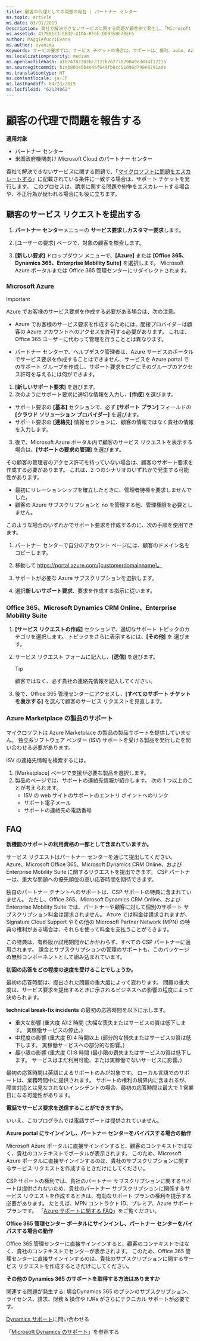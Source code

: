 ```yaml
---
title: 顧客の代理としての問題の報告 | パートナー センター
ms.topic: article
ms.date: 03/01/2019
Description: 貴社で解決できないサービスに関する問題が顧客側で発生し、「Microsoft に問題をエスカレートする」に記載されている条件に一致する場合は、サポート チケットを発行します。
ms.assetid: 417E8EE3-EBD2-41DA-BF6E-DD935BE78EF5
author: MaggiePucciEvans
ms.author: evansma
Keywords: サービス要求では、サービス チケットの場合は、サポートは、権利、aobo、Azure aobo サポート
ms.localizationpriority: medium
ms.openlocfilehash: af024782202bc2127b76277b29049e3d34f17215
ms.sourcegitcommit: b1ab80345b4e4af649fb8cc51d96d798e0791ade
ms.translationtype: HT
ms.contentlocale: ja-JP
ms.lasthandoff: 04/23/2019
ms.locfileid: "62134062"
---
```

# <a name="report-problems-on-behalf-of-a-customer"></a>顧客の代理で問題を報告する

**適用対象**

-  パートナー センター
-  米国政府機関向け Microsoft Cloud のパートナー センター


貴社で解決できないサービスに関する問題で、「[マイクロソフトに問題をエスカレートする](escalate-problems-to-microsoft.md)」に記載されている条件に一致する場合は、サポート チケットを発行します。 このプロセスは、請求に関する問題や紛争をエスカレートする場合や、不正行為が疑われる場合にも役に立ちます。

## <a name="submit-a-service-request-for-a-customer"></a>顧客のサービス リクエストを提出する

1.  **パートナー センター**メニューの **サービス要求**し**カスタマー要求**します。 

2.  [ユーザーの要求] ページで、対象の顧客を検索します。

3.  **[新しい要求]** ドロップダウン メニューで、**[Azure]** または **[Office 365、Dynamics 365、Enterprise Mobility Suite]** を選択します。 Microsoft Azure ポータルまたは Office 365 管理センターにリダイレクトされます。

### <a name="microsoft-azure"></a>Microsoft Azure

> [!IMPORTANT]
> Azure でお客様のサービス要求を作成する必要がある場合は、次の注意。
>
>- Azure でお客様のサービス要求を作成するためには、間接プロバイダーは顧客の Azure アカウントへのアクセスを許可する必要があります。 これは、Office 365 ユーザーに代わって管理を行うこととは異なります。 
>
>- パートナー センターで、ヘルプデスク管理者は、Azure サービスのポータルでサービス要求を作成することはできません、サービスを Azure portal でのサポート グループを作成し、サポート要求をログにそのグループのアクセス許可を与えるには何ができます。

1. **[新しいサポート要求]** を選びます。
2. 次のようにサポート要求に適切な情報を入力し、**[作成]** を選びます。
-   サポート要求の **[基本]** セクションで、必ず **[サポート プラン]** フィールドの **[クラウド ソリューション プロバイダー]** を選びます。
-   サポート要求の **[連絡先]** 情報セクションに、顧客の情報ではなく貴社の情報を入力します。

3. 後で、Microsoft Azure ポータル内で顧客のサービス リクエストを表示する場合は、**[サポートの要求の管理]** を選びます。

その顧客の管理者のアクセス許可を持っていない場合は、顧客のサポート要求を作成する必要があります。 これは、2 つのシナリオのいずれかで発生する可能性があります。 
 
-   最初にリレーションシップを確立したときに、管理者特権を要求しませんでした。
-   顧客の Azure サブスクリプションと no を管理する他、管理権限を必要としません。
 
このような場合のいずれかでサポート要求を作成するのに、次の手順を使用できます。 

1. パートナー センターで自分のアカウント ページには、顧客のドメイン名をコピーします。

2. 移動して https://portal.azure.com/[customerdomainname]。 

3. サポートが必要な Azure サブスクリプションを選択します。

4. 選択**新しいサポート要求**、要求を作成する指示に従います。 

 
### <a name="office-365-microsoft-dynamics-crm-online-enterprise-mobility-suite"></a>Office 365、Microsoft Dynamics CRM Online、Enterprise Mobility Suite

1. **[サービス リクエストの作成]** セクションで、適切なサポート トピックのカテゴリを選択します。 トピックをさらに表示するには、**[その他]** を 選びます。    
2. サービス リクエスト フォームに記入し、**[送信]** を選びます。

   > [!TIP]
   > 顧客ではなく、必ず貴社の連絡先情報を記入してください。

3. 後で、Office 365 管理センターにアクセスし、**[すべてのサポート チケットを表示する]** を選んで顧客のサービス リクエストを見直します。

### <a name="support-for-azure-marketplace-products"></a>Azure Marketplace の製品のサポート

マイクロソフトは Azure Marketplace の製品の製品サポートを提供していません。 独立系ソフトウェア ベンダー (ISV) サポートを受ける製品を発行したを問い合わせる必要があります。

ISV の連絡先情報を検索するには。

1.  [Marketplace] ページで支援が必要な製品を選択します。
2.  製品のページでは、サポートの連絡先情報が紹介します。 次の 1 つ以上のことが考えられます。
    - ISV の web サイトのサポートのエントリ ポイントへのリンク
    - サポート電子メール 
    - サポートの連絡先の電話番号

## <a name="faq"></a>FAQ

**新機能のサポートの利用資格の一部として含まれていますか。**

サービス リクエストはパートナー センターを通じて提出してください。Azure、Microsoft Office 365、Microsoft Dynamics CRM Online、および Enterprise Mobility Suite に関するリクエストを提出できます。 CSP パートナーは、重大な問題への優先順位の高い応答時間を期待できます。

独自のパートナー テナントへのサポートは、CSP サポートの特典に含まれていません。 ただし、Office 365、Microsoft Dynamics CRM Online、および Enterprise Mobility Suite では、パートナーや顧客に対して個別のサポート サブスクリプション料金は請求されません。 Azure では料金は請求されますが、Signature Cloud Support やその他の Microsoft Partner Network (MPN) の特典の権利がある場合は、それらを使って料金を支払うことができます。

この特典は、有料版か試用期間かにかかわらず、すべての CSP パートナーに適用されます。 課金とサブスクリプションの管理のサポートも、このパッケージの無料コンポーネントとして組み込まれています。

**初回の応答をどの程度の速度を受けることでしょうか。**

最初の応答時間は、提出された問題の重大度によって変わります。 問題の重大度は、サービス要求を提出するときに示されるビジネスへの影響の程度によって決められます。

**technical break-fix incidents** の最初の応答時間を以下に示します。

-   重大な影響 (重大度 A):2 時間 (大幅な喪失またはサービスの質は低下します。 実稼働サービスの停止。)
-   中程度の影響 (重大度 B):4 時間以上 (部分的な損失またはサービスの質は低下します。 実稼働サービスへの部分的な影響。)
-   最小限の影響 (重大度 C):8 時間 (最小限の喪失またはサービスの質は低下します。 サービスはまだ利用可能、または実稼働でないサービスに影響。)

最初の応答時間は英語によるサポートのみが対象です。 ローカル言語でのサポートは、業務時間中に提供されます。
サポートの権利の境界内に含まれるが、障害対応とは見なされないインシデントの場合、最初の応答時間は最大で 1 営業日になる可能性があります。

**電話でサービス要求を送信することができますか。**

いいえ、このプログラムでは電話サポートは提供されていません。

**Azure portal にサインインし、パートナー センターをバイパスする場合の動作**

Microsoft Azure ポータルに直接サインインすると、顧客のコンテキストではなく、貴社のコンテキストでポータルが表示されます。 このため、Microsoft Azure ポータルに直接サインインするのは、貴社のサブスクリプションに関するサービス リクエストを作成するときだけにしてください。

CSP サポートの権利では、貴社のパートナー サブスクリプションに関するサポートは提供されないため、貴社のパートナー サブスクリプションに関係するサービス リクエストを作成するときは、有効なサポート プランの権利を提示する必要があります。 たとえば、MPN コントラクト ID、プレミア、Azure サポート プランです。 「[Azure サポートに関する FAQ](https://go.microsoft.com/fwlink/?LinkId=717532)」をご覧ください。

**Office 365 管理センター ポータルにサインインし、パートナー センターをバイパスする場合の動作**

Office 365 管理センターに直接サインインすると、顧客のコンテキストではなく、貴社のコンテキストでセンターが表示されます。 このため、Office 365 管理センターに直接サインインするのは、貴社のサブスクリプションに関するサービス リクエストを作成するときだけにしてください。

**その他の Dynamics 365 のサポートを取得する方法はありますか**

関連する問題が発生する: 場合Dynamics 365 のプランのサブスクリプション、ライセンス、請求、財務 & 操作や IURs がさらにテクニカル サポートが必要です。
 
[Dynamics サポート](https://docs.microsoft.com/dynamics365/customer-engagement/admin/contact-technical-support)に問い合わせる

「[Microsoft Dynamics のサポート](https://support.microsoft.com/help/4052881/faq-microsoft-dynamics-365-for-unified-operations-iur)」を参照する



